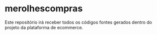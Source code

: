 # merolhescompras
Este repositório irá receber todos os códigos fontes gerados dentro do projeto da plataforma de ecommerce.
